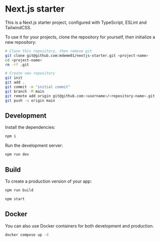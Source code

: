 # Next.js starter

This is a Next.js starter project, configured with TypeScript, ESLint and TailwindCSS.

To use it for your projects, clone the repository for yourself, then initialize a new repository:

```bash
# Clone this repository, then remove git
git clone git@github.com:mdeme01/nextjs-starter.git <project-name>
cd <project-name>
rm -rf .git

# Create new repository
git init
git add .
git commit -m "initial commit"
git branch -M main
git remote add origin git@github.com:<username>/<repository-name>.git
git push -u origin main
```

## Development

Install the dependencies:

```bash
npm i
```

Run the development server:

```bash
npm run dev
```

## Build

To create a production version of your app:

```bash
npm run build
```

```bash
npm start
```

## Docker

You can also use Docker containers for both development and production.

```bash
docker compose up -d
```
